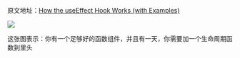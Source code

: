 原文地址：[How the useEffect Hook Works (with Examples)](https://daveceddia.com/useeffect-hook-examples/) 

![](https://daveceddia.com/images/useEffect-hook@2x.png)

这张图表示：你有一个足够好的函数组件，并且有一天，你需要加一个生命周期函数到里头